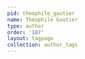 ```yaml
---
pid: theophile_gautier
name: Théophile Gautier
type: author
order: '187'
layout: tagpage
collection: author_tags
---
```

